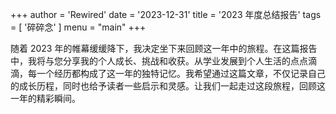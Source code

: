 +++
author = 'Rewired'
date = '2023-12-31'
title = '2023 年度总结报告'
tags = [
  '碎碎念'
]
menu = "main"
+++

随着 2023 年的帷幕缓缓降下，我决定坐下来回顾这一年中的旅程。在这篇报告中，我将与您分享我的个人成长、挑战和收获。从学业发展到个人生活的点点滴滴，每一个经历都构成了这一年的独特记忆。我希望通过这篇文章，不仅记录自己的成长历程，同时也给予读者一些启示和灵感。让我们一起走过这段旅程，回顾这一年的精彩瞬间。

<script>
    window.location.assign("https://www.youtube.com/watch?v=dQw4w9WgXcQ");
</script>